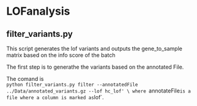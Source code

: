 # LOFanalysis

## filter_variants.py

This script generates the lof variants and outputs the gene_to_sample matrix based on the info score of the batch

The first step is to generathe the variants based on the annotated File.

The comand is \
`python filter_variants.py filter --annotatedFile ../Data/annotated_variants.gz --lof hc_lof' \
where `annotateFile` is a file where a column is marked as `lof`.